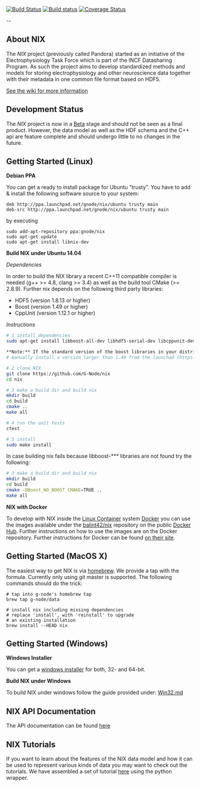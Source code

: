 [![Build Status](https://travis-ci.org/G-Node/nix.svg?branch=master)](https://travis-ci.org/G-Node/nix)
[![Build status](https://ci.appveyor.com/api/projects/status/cdupf2np8ffg5hjt/branch/master?svg=true)](https://ci.appveyor.com/project/stoewer/nix/branch/master)
[![Coverage Status](https://coveralls.io/repos/G-Node/nix/badge.svg?branch=master)](https://coveralls.io/r/G-Node/nix?branch=master)

--

About NIX
-------------

The *NIX* project (previously called Pandora) started as an initiative of the Electrophysiology Task Force which is part
of the INCF Datasharing Program. As such the project aims to develop standardized methods and models for storing
electrophysiology and other neuroscience data together with their metadata in one common file format based on HDF5.

[See the wiki for more information](https://github.com/G-Node/nix/wiki)

Development Status
------------------

The *NIX* project is now in a [Beta](https://github.com/G-Node/nix/releases) stage and should not be seen as a final product. However, the data model as well as the HDF schema and the C++ api are feature complete and should undergo little to no changes in the future.

Getting Started (Linux)
-----------------------

**Debian PPA**

You can get a ready to install package for Ubuntu "trusty". You have to add & install the following software source to your system:

```
deb http://ppa.launchpad.net/gnode/nix/ubuntu trusty main 
deb-src http://ppa.launchpad.net/gnode/nix/ubuntu trusty main 
```
by executing 

```
sudo add-apt-repository ppa:gnode/nix
sudo apt-get update
sudo apt-get install libnix-dev
```

**Build NIX under Ubuntu 14.04**

_Dependencies_

In order to build the NIX library a recent C++11 compatible compiler is needed (g++ >= 4.8, clang >= 3.4)
as well as the build tool CMake (>= 2.8.9). Further nix depends on the following third party libraries:

- HDF5 (version 1.8.13 or higher)
- Boost (version 1.49 or higher)
- CppUnit (version 1.12.1 or higher)

_Instructions_

```bash
# 1 install dependencies
sudo apt-get install libboost-all-dev libhdf5-serial-dev libcppunit-dev cmake build-essential

**Note:** If the standard version of the boost libraries in your distribution is less than 1.49, 
# manually install a version larger than 1.49 from the launchad (https://launchpad.net/~boost-latest/+archive/ubuntu/ppa)

# 2 clone NIX
git clone https://github.com/G-Node/nix
cd nix

# 3 make a build dir and build nix
mkdir build
cd build
cmake ..
make all

# 4 run the unit tests
ctest

# 5 install
sudo make install
```

In case building nix fails because libboost-*** libraries are not found try the following:

```bash
# 3 make a build dir and build nix
mkdir build
cd build
cmake -DBoost_NO_BOOST_CMAKE=TRUE ..
make all
```


**NIX with Docker**

To develop with NIX inside the [Linux Container](https://linuxcontainers.org/) system [Docker](https://www.docker.com/) 
you can use the images available under the [balint42/nix](https://registry.hub.docker.com/u/balint42/nix/) repository 
on the public [Docker Hub](https://hub.docker.com/).
Further instructions on how to use the images are on the Docker repository. Further instructions for Docker can be found 
[on their site](http://docs.docker.com/).

Getting Started (MacOS X)
-------------------------

The easiest way to get NIX is via [homebrew](http://brew.sh). We provide a tap with the formula.
Currently only using git master is supported. The following commands should do the trick:

```shell
# tap into g-node's homebrew tap
brew tap g-node/data

# install nix including missing dependencies
# replace 'install', with 'reinstall' to upgrade
# an existing installation
brew install --HEAD nix
```

Getting Started (Windows)
-------------------------

**Windows Installer**

You can get a [windows installer](https://github.com/G-Node/nix/releases) for both, 32- and 64-bit.

**Build NIX under Windows**

To build NIX under windows follow the guide provided under: [Win32.md](https://github.com/G-Node/nix/blob/master/Win32.md)

NIX API Documentation
---------------------

The API documentation can be found [here](http://g-node.github.io/nix/)

NIX Tutorials
-------------

If you want to learn about the features of the NIX data model and how
it can be used to represent various kinds of data you may want to
check out the tutorials.  We have assembled a set of tutorial
[here](http://g-node.github.io/nixpy/tutorial.html) using the python
wrapper.
